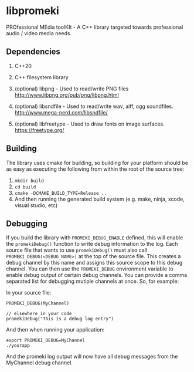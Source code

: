 # libpromeki

PROfessional MEdia toolKIt - A C++ library targeted towards professional audio / video media needs.

## Dependencies
1. C++20
1. C++ filesystem library

1. (optional) libpng - Used to read/write PNG files  
  http://www.libpng.org/pub/png/libpng.html

1. (optional) libsndfile - Used to read/write wav, aiff, ogg soundfiles.  
  http://www.mega-nerd.com/libsndfile/

1. (optional) libfreetype - Used to draw fonts on image surfaces.  
  https://freetype.org/

## Building
The library uses cmake for building, so building for your platform should be as easy as
executing the following from within the root of the source tree:
1. `mkdir build`
1. `cd build`
1. `cmake -DCMAKE_BUILD_TYPE=Release ..`
1. And then running the generated build system (e.g. make, ninja, xcode, visual studio, etc)

## Debugging
If you build the library with `PROMEKI_DEBUG_ENABLE` defined, this will enable the `promekiDebug()` function
to write debug information to the log.  Each source file that wants to use `promekiDebug()` must also call
`PROMEKI_DEBUG(<DEBUG_NAME>)` at the top of the source file.  This creates a debug channel by this name and
assigns this source scope to this debug channel.  You can then use the `PROMEKI_DEBUG` environment variable
to enable debug output of certain debug channels.  You can provide a comma separated list for debugging
mutiple channels at once.  So, for example:

In your source file:
```
PROMEKI_DEBUG(MyChannel)

// elsewhere in your code
promekiDebug("This is a debug log entry")
```

And then when running your application:
```
export PROMEKI_DEBUG=MyChannel
./yourapp
```

And the promeki log output will now have all debug messages from the MyChannel debug channel.

